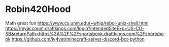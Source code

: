 # Robin420Hood
Math great fun
https://www.cs.unm.edu/~whip/rebol-unix-shell.html
https://myaccount.draftkings.com/login?intendedSiteExp=US-CO-SB&returnPath=https%3A%2F%2Fsportsbook.draftkings.com%2Fsportsbook
https://github.com/iy4vet/minecraft-server-discord-bot-python
